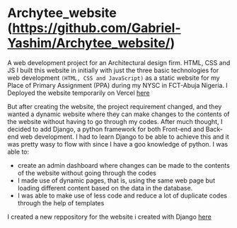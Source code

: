 # Archytee_website (https://github.com/Gabriel-Yashim/Archytee_website/)
A web development project for an Architectural design firm.  HTML, CSS and JS
I built this website in initially with just the three basic technologies for web development `(HTML, CSS and JavaScript)` as a static website for my Place of Primary Assignment (PPA) during my NYSC in FCT-Abuja Nigeria.
I Deployed the website temporarily on Vercel <a href="https://archytee-website.vercel.app/">here</a>

But after creating the website, the project requirement changed, and they wanted a dynamic website where they can make changes to the contents of the website without having to go through my codes. After much thought, I decided to add Django, a python framework for both Front-end and Back-end web development. I had to learn Django to be able to achieve this and it was pretty wasy to flow with since I have a goo knowledge of python. I was able to:
<ul>
<li>create an admin dashboard where changes can be made to the contents of the website without going through the codes</li>
<li>I made use of dynamic pages, that is, using the same web page but loading different content based on the data in the database.</li>
<li>I was able to make use of less code and reduce a lot of duplicate codes through the help of templates</li>
</ul>

I created a new reppository for the website i created with Django <a href="">here</a>
